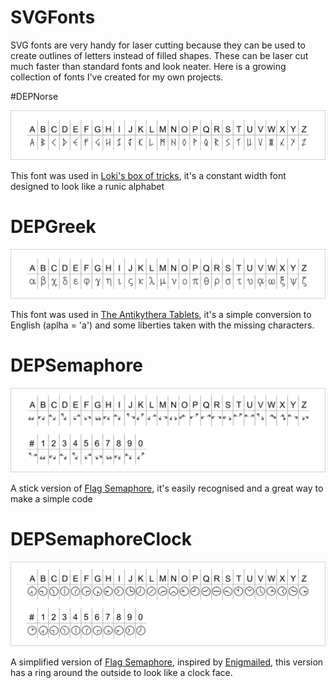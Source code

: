# SVGFonts
SVG fonts are very handy for laser cutting because they can be used to create outlines of letters instead of filled shapes. These can be laser cut much faster than standard fonts and look neater. Here is a growing collection of fonts I've created for my own projects.

#DEPNorse

![DEP Norse Example](/DEPNorse.png)

This font was used in [Loki's box of tricks](https://www.kickstarter.com/projects/msraynsford/lokis-box-of-tricks), it's a constant width font designed to look like a runic alphabet

# DEPGreek

![DEP Greek Example](/DEPGreek.png)

This font was used in [The Antikythera Tablets](https://www.donteatpuzzles.com/tablets), it's a simple conversion to English (aplha = 'a') and some liberties taken with the missing characters.


# DEPSemaphore

![DEP Semaphore Example](/DEPSemaphore.png)

A stick version of [Flag Semaphore](https://en.wikipedia.org/wiki/Flag_semaphore), it's easily recognised and a great way to make a simple code

# DEPSemaphoreClock

![DEP Semaphore Clock Example](/DEPSemaphoreClock.png)

A simplified version of [Flag Semaphore](https://en.wikipedia.org/wiki/Flag_semaphore), inspired by [Enigmailed](https://enigmailed.com/), this version has a ring around the outside to look like a clock face.
